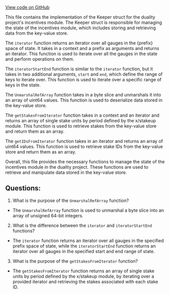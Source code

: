[View code on GitHub](https://github.com/duality-labs/duality/incentives/keeper/iterator.go)

This file contains the implementation of the Keeper struct for the duality project's incentives module. The Keeper struct is responsible for managing the state of the incentives module, which includes storing and retrieving data from the key-value store.

The `iterator` function returns an iterator over all gauges in the {prefix} space of state. It takes in a context and a prefix as arguments and returns an iterator. This function is used to iterate over all the gauges in the state and perform operations on them.

The `iteratorStartEnd` function is similar to the `iterator` function, but it takes in two additional arguments, `start` and `end`, which define the range of keys to iterate over. This function is used to iterate over a specific range of keys in the state.

The `UnmarshalRefArray` function takes in a byte slice and unmarshals it into an array of uint64 values. This function is used to deserialize data stored in the key-value store.

The `getStakesFromIterator` function takes in a context and an iterator and returns an array of single stake units by period defined by the x/stakeup module. This function is used to retrieve stakes from the key-value store and return them as an array.

The `getIDsFromIterator` function takes in an iterator and returns an array of uint64 values. This function is used to retrieve stake IDs from the key-value store and return them as an array.

Overall, this file provides the necessary functions to manage the state of the incentives module in the duality project. These functions are used to retrieve and manipulate data stored in the key-value store.
## Questions: 
 1. What is the purpose of the `UnmarshalRefArray` function?
- The `UnmarshalRefArray` function is used to unmarshal a byte slice into an array of unsigned 64-bit integers.

2. What is the difference between the `iterator` and `iteratorStartEnd` functions?
- The `iterator` function returns an iterator over all gauges in the specified prefix space of state, while the `iteratorStartEnd` function returns an iterator over all gauges in the specified start and end range of state.

3. What is the purpose of the `getStakesFromIterator` function?
- The `getStakesFromIterator` function returns an array of single stake units by period defined by the x/stakeup module, by iterating over a provided iterator and retrieving the stakes associated with each stake ID.